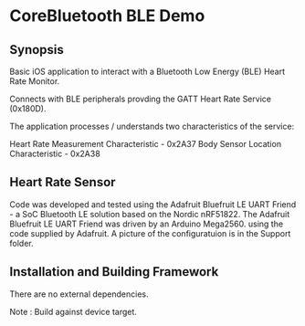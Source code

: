 #  CoreBluetooth BLE Demo

## Synopsis

Basic iOS application to interact with a Bluetooth Low Energy (BLE) Heart Rate Monitor.

Connects with BLE peripherals provding the GATT Heart Rate Service (0x180D).

The application processes / understands two characteristics of the service:

Heart Rate Measurement Characteristic - 0x2A37
Body Sensor Location Characteristic - 0x2A38

## Heart Rate Sensor

Code was developed and tested using the Adafruit Bluefruit LE UART Friend - a SoC Bluetooth LE solution based on the Nordic nRF51822.  The Adafruit Bluefruit LE UART Friend was driven by an Arduino Mega2560. using the code supplied by Adafruit.  A picture of the configuratuion is in the Support folder.

## Installation and Building Framework

There are no external dependencies.

Note : Build against device target.

